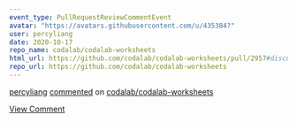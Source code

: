 ```yaml
---
event_type: PullRequestReviewCommentEvent
avatar: "https://avatars.githubusercontent.com/u/435384?"
user: percyliang
date: 2020-10-17
repo_name: codalab/codalab-worksheets
html_url: https://github.com/codalab/codalab-worksheets/pull/2957#discussion_r506944723
repo_url: https://github.com/codalab/codalab-worksheets
---
```


<a href='https://github.com/percyliang' target='_blank'>percyliang</a> <a href='https://github.com/codalab/codalab-worksheets/pull/2957#discussion_r506944723' target='_blank'>commented</a> on <a href='https://github.com/codalab/codalab-worksheets' target='_blank'>codalab/codalab-worksheets</a>

<a href='https://github.com/codalab/codalab-worksheets/pull/2957#discussion_r506944723' target='_blank'>View Comment</a>